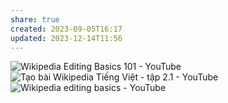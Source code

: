 ```yaml
---
share: true
created: 2023-09-05T16:17
updated: 2023-12-14T11:56
---
```


![Wikipedia Editing Basics 101 - YouTube](https://www.youtube.com/playlist?list=PLuC9_EqBCEM-yzf3jeFkRTf_zzlIoEuav)
![Tạo bài Wikipedia Tiếng Việt - tập 2.1 - YouTube](https://www.youtube.com/watch?v=DQQiwZ_7_qw&list=PLcHz-Rc0rct2n2C-6v0f6C9_w1VwJG57u&index=1)
![Wikipedia editing basics - YouTube](https://www.youtube.com/playlist?list=PLVx9pX-VnGVjAVQo8Qv_ohNP5r7JuzhRo)
